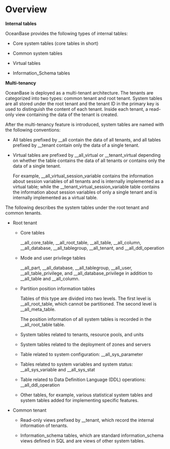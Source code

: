 Overview 
=============================



**Internal tables** 

OceanBase provides the following types of internal tables:

* Core system tables (core tables in short)

  

* Common system tables

  

* Virtual tables

  

* Information_Schema tables

  




**Multi-tenancy** 

OceanBase is deployed as a multi-tenant architecture. The tenants are categorized into two types: common tenant and root tenant. System tables are all stored under the root tenant and the tenant ID in the primary key is used to distinguish the content of each tenant. Inside each tenant, a read-only view containing the data of the tenant is created. 

After the multi-tenancy feature is introduced, system tables are named with the following conventions:

* All tables prefixed by __all contain the data of all tenants, and all tables prefixed by __tenant contain only the data of a single tenant.

  

* Virtual tables are prefixed by __all_virtual or __tenant_virtual depending on whether the table contains the data of all tenants or contains only the data of a single tenant. 

  For example, __all_virtual_session_variable contains the information about session variables of all tenants and is internally implemented as a virtual table; while the __tenant_virtual_session_variable table contains the information about session variables of only a single tenant and is internally implemented as a virtual table.
  




The following describes the system tables under the root tenant and common tenants.

* Root tenant

  * Core tables

    __all_core_table, __all_root_table, __all_table, __all_column, __all_database, __all_tablegroup, __all_tenant, and __all_ddl_operation
    
  
  * Mode and user privilege tables

    __all_part, __all_database, __all_tablegroup, __all_user, __all_table_privilege, and __all_database_privilege in addition to __all_table and __all_column.
    
  
  * Partition position information tables

    Tables of this type are divided into two levels. The first level is __all_root_table, which cannot be partitioned. The second level is __all_meta_table. 

    The position information of all system tables is recorded in the __all_root_table table.
    
  
  * System tables related to tenants, resource pools, and units

    
  
  * System tables related to the deployment of zones and servers

    
  
  * Table related to system configuration: __all_sys_parameter

    
  
  * Tables related to system variables and system status: __all_sys_variable and __all_sys_stat

    
  
  * Table related to Data Definition Language (DDL) operations: __all_ddl_operation

    
  
  * Other tables, for example, various statistical system tables and system tables added for implementing specific features.

    
  

  

* Common tenant

  * Read-only views prefixed by __tenant, which record the internal information of tenants.

    
  
  * Information_schema tables, which are standard information_schema views defined in SQL and are views of other system tables.

    
  

  



